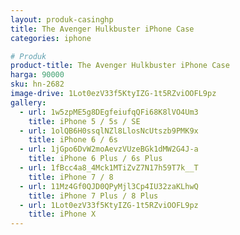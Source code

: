 ```yaml
---
layout: produk-casinghp
title: The Avenger Hulkbuster iPhone Case
categories: iphone

# Produk
product-title: The Avenger Hulkbuster iPhone Case
harga: 90000
sku: hn-2682
image-drive: 1Lot0ezV33f5KtyIZG-1t5RZviOOFL9pz
gallery:
  - url: 1w5zpME5g8DEgfeiufqQFi68K8lVO4Um3
    title: iPhone 5 / 5s / SE
  - url: 1olQB6H0ssqlNZl8LlosNcUtszb9PMK9x
    title: iPhone 6 / 6s
  - url: 1jGpo6DvW2moAevzVUzeBGk1dMW2G4J-a
    title: iPhone 6 Plus / 6s Plus
  - url: 1fBcc4a8_4Mck1MTiZvZ7N17h59T7k__T
    title: iPhone 7 / 8
  - url: 11Mz4Gf0QJD0QPyMjl3Cp4IU32zaKLhwQ
    title: iPhone 7 Plus / 8 Plus
  - url: 1Lot0ezV33f5KtyIZG-1t5RZviOOFL9pz
    title: iPhone X
---
```

